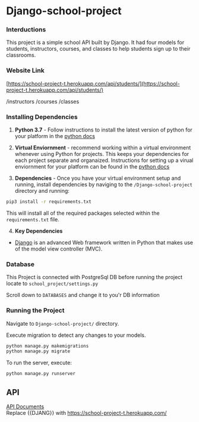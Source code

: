# Django-school-project

 ### Interductions
This project is a simple school API built by Django. It had four models for students, instructors, courses, and classes to help students sign up to their classrooms.

 ### Website Link
 [https://school-project-t.herokuapp.com/api/students/](https://school-project-t.herokuapp.com/api/students/)
 
 /instructors
 /courses
 /classes
 
 ### Installing Dependencies
 
 1. **Python 3.7** - Follow instructions to install the latest version of python for your platform in the [python docs](https://docs.python.org/3/using/unix.html#getting-and-installing-the-latest-version-of-python)


2. **Virtual Enviornment** - recommend working within a virtual environment whenever using Python for projects. This keeps your dependencies for each project separate and organaized. Instructions for setting up a virual enviornment for your platform can be found in the [python docs](https://packaging.python.org/guides/installing-using-pip-and-virtual-environments/)


3. **Dependencies** - Once you have your virtual environment setup and running, install dependencies by naviging to the `/Django-school-project
` directory and running:
```bash
pip3 install -r requirements.txt
```
This will install all of the required packages selected within the `requirements.txt` file.

4. **Key Dependencies**
 - [Django](https://www.djangoproject.com/)  is an advanced Web framework written in Python that makes use of the model view controller (MVC).

 
### Database 
This Project is connected with PostgreSql DB before running the project 
locate to `school_project/settings.py`

Scroll down to `DATABASES` and change it to you'r DB information 


### Running the Project

 Navigate to `Django-school-project/` directory.

Execute migration to detect any changes to your models.
```bash
python manage.py makemigrations
python manage.py migrate
```
To run the server, execute:
```bash
python manage.py runserver
```

## API

[API Documents](https://documenter.getpostman.com/view/16467666/UVXjJvhj)  
Replace {{DJANG}} with https://school-project-t.herokuapp.com/

